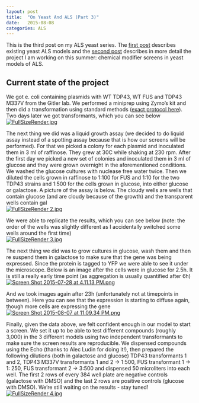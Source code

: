 ```yaml
---
layout: post
title:  "On Yeast And ALS (Part 3)"
date:   2015-08-08
categories: ALS
---
```


<p>This is the third post on my ALS yeast series. The <a href="http://mtc.science/of-yeast-and-als" rel="nofollow">first post</a> describes existing yeast ALS models and the <a href="http://mtc.science/on-yeast-an-als-part-2" rel="nofollow">second post</a> describes in more detail the project I am working on this summer: chemical modifier screens in yeast models of ALS. </p>
<h2 id="current-state-of-the-project_2">
<a class="head_anchor" href="#current-state-of-the-project_2" rel="nofollow"> </a>Current state of the project</h2>
<p>We got e. coli containing plasmids with WT TDP43, WT FUS and TDP43 M337V from the Gitler lab. We performed a miniprep using Zymo’s kit and then did a transformation using standard methods (<a href="http://mcb.berkeley.edu/labs/koshland/Protocols/YEAST/LiAc.html" rel="nofollow">exact protocol here</a>). Two days later we got transformants, which you can see below <br>
<a href="https://svbtleusercontent.com/oudodwslbfshg.jpg" rel="nofollow"><img src="https://svbtleusercontent.com/oudodwslbfshg_small.jpg" alt="FullSizeRender.jpg"></a> </p>

<p>The next thing we did was a liquid growth assay (we decided to do liquid assay instead of a spotting assay because that is how our screens will be performed). For that we picked a colony for each plasmid and inoculated them in 3 ml of raffinose. They grew at 30C while shaking at 230 rpm. After the first day we picked a new set of colonies and inoculated them in 3 ml of glucose and they were grown overnight in the aforementioned conditions. We washed the glucose cultures with nuclease free water twice. Then we diluted the cells grown in raffinose to 1:100 for FUS and 1:10 for the two TDP43 strains and 1:500 for the cells grown in glucose, into either glucose or galactose. A picture of the assay is below. The cloudy wells are wells that contain glucose (and are cloudy because of the growth) and the transparent wells contain gal<br>
<a href="https://svbtleusercontent.com/sinfnuwn0nblpw.jpg" rel="nofollow"><img src="https://svbtleusercontent.com/sinfnuwn0nblpw_small.jpg" alt="FullSizeRender 2.jpg"></a></p>

<p>We were able to replicate the results, which you can see below (note: the order of the wells was slightly different as I accidentally switched some wells around the first time) <br>
<a href="https://svbtleusercontent.com/gg9o3yudabg.jpg" rel="nofollow"><img src="https://svbtleusercontent.com/gg9o3yudabg_small.jpg" alt="FullSizeRender 3.jpg"></a></p>

<p>The next thing we did was to grow cultures in glucose, wash them and then re suspend them in galactose to make sure that the gene was being expressed. Since the protein is tagged to YFP we were able to see it under the microscope. Below is an image after the cells were in glucose for 2.5h. It is still a really early time point (as aggregation is usually quantified after 6h) <br>
<a href="https://svbtleusercontent.com/fkjnowvpkgmkwa.png" rel="nofollow"><img src="https://svbtleusercontent.com/fkjnowvpkgmkwa_small.png" alt="Screen Shot 2015-07-28 at 4.11.13 PM.png"></a></p>

<p>And we took images again after 23h (unfortunately not at timepoints in between). Here you can see that the expression is starting to diffuse again, though more cells are expressing the gene <br>
<a href="https://svbtleusercontent.com/secc1nbe4mavq.png" rel="nofollow"><img src="https://svbtleusercontent.com/secc1nbe4mavq_small.png" alt="Screen Shot 2015-08-07 at 11.09.34 PM.png"></a></p>

<p>Finally, given the data above, we felt confident enough in our model to start a screen. We set it up to be able to test different compounds (roughly 3,000) in the 3 different models using two independent transformants to make sure the screen results are reproducible. We dispensed compounds using the Echo (thanks to Alec Ludin for doing it!), then prepared the following dilutions (both in galactose and glucose) TDP43 transformants 1 and 2, TDP43 M337V transformants 1 and 2 -&gt; 1:500, FUS transformant 1 -&gt; 1: 250, FUS transformant 2 -&gt; 3:500 and dispensed 50 microliters into each well. The first 2 rows of every 384 well plate are negative controls (galactose with DMSO) and the last 2 rows are positive controls (glucose with DMSO). We’re still waiting on the results - stay tuned! <br>
<a href="https://svbtleusercontent.com/e3ua66tbzl9nhg.jpg" rel="nofollow"><img src="https://svbtleusercontent.com/e3ua66tbzl9nhg_small.jpg" alt="FullSizeRender 4.jpg"></a></p>
